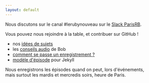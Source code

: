 ```yaml
---
layout: default
---
```


Nous discutons sur le canal #lerubynouveau sur le [Slack ParisRB](http://parisrb-slack-invite.herokuapp.com/).

Vous pouvez nous rejoindre à la table, et contribuer sur GitHub !

* nos [idées de sujets](https://github.com/LeRubyNouveau/lerubynouveau.github.io/blob/master/id%C3%A9es.md)
* les [conseils audio](https://github.com/LeRubyNouveau/lerubynouveau.github.io/blob/master/documentation/audio.md) de Bob
* [comment se passe un enregistrement ?](https://github.com/LeRubyNouveau/lerubynouveau.github.io/blob/master/documentation/enregistrement.md)
* [modèle d'épisode](https://github.com/LeRubyNouveau/lerubynouveau.github.io/blob/master/_drafts/xxx-titre-invitee.md) pour Jekyll

Nous enregistrons les épisodes quand on peut, lors d'événements,<br />
mais surtout les mardis et mercredis soirs, heure de Paris.


